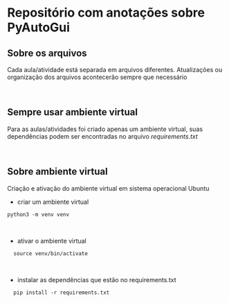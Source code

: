 # Repositório com anotações sobre PyAutoGui

## Sobre os arquivos

Cada aula/atividade está separada em arquivos diferentes. Atualizações ou organização dos arquivos acontecerão sempre que necessário

<br>

## Sempre usar ambiente virtual

Para as aulas/atividades foi criado apenas um ambiente virtual, suas dependências podem ser encontradas no arquivo <i> requirements.txt </i>

<br>

## Sobre ambiente virtual

Criação e ativação do ambiente virtual em sistema operacional Ubuntu

- criar um ambiente virtual

```
python3 -m venv venv
```

<br>

- ativar o ambiente virtual

```
  source venv/bin/activate
```

<br>

- instalar as dependências que estão no requirements.txt

```
  pip install -r requirements.txt
```

<br>
